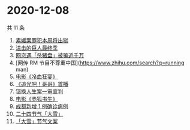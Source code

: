 # 2020-12-08

共 11 条

<!-- BEGIN -->
<!-- 最后更新时间 Tue Dec 08 2020 05:03:58 GMT+0800 (CST) -->
1. [素媛案罪犯本周将出狱](https://www.zhihu.com/search?q=素媛案)
1. [进击的巨人最终季](https://www.zhihu.com/search?q=进击的巨人最终季)
1. [网恋遇「杀猪盘」被骗近千万](https://www.zhihu.com/search?q=杀猪盘)
1. [网传 RM 节目不尊重中国](https://www.zhihu.com/search?q=running man)
1. [电影《冷血狂宴》](https://www.zhihu.com/search?q=冷血狂宴)
1. [《追光吧！哥哥》首播](https://www.zhihu.com/search?q=追光吧哥哥)
1. [错换人生案一审宣判](https://www.zhihu.com/search?q=错换人生)
1. [电影《赤狐书生》](https://www.zhihu.com/search?q=赤狐书生)
1. [成都新增 1 例确诊病例](https://www.zhihu.com/search?q=成都确诊)
1. [二十四节气「大雪」](https://www.zhihu.com/search?q=大雪)
1. [「大雪」节气文案](https://www.zhihu.com/search?q=大雪文案)
<!-- END -->
